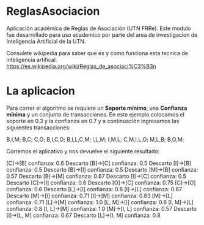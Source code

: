 # ReglasAsociacion
Aplicación académica de Reglas de Asociación (UTN FRRe). Este modulo fue desarrollado para uso academico por parte del area de investigacion de Inteligencia Artificial de la UTN.

Consulete wikipedia para saber que es y como funciona esta tecnica de inteligencia artifical.
https://es.wikipedia.org/wiki/Reglas_de_asociaci%C3%B3n

# La aplicacion
Para correr el algoritmo se requiere un **Soporte mínimo**, una **Confianza mínima** y un conjunto de transacciones. En este ejemplo colocamos el soporte en 0.3 y la confianza en 0.7 y a continuación ingresamos las siguientes transacciones:

B,I,M;
B,C;
C,O;
B,I,C,O;
B,I,L,C,M;
I,L,M;
I,M,L;
C,M,I,L,O;
M,L,B;
B,O,M;

Corremos el aplicativo y nos devuelve el siguiente resultado:

[C]->[B] confianza: 0.6    Descarto
[B]->[C] confianza: 0.5    Descarto
[I]->[B] confianza: 0.5    Descarto
[B]->[I] confianza: 0.5    Descarto
[M]->[B] confianza: 0.57    Descarto
[B]->[M] confianza: 0.67    Descarto
[I]->[C] confianza: 0.5    Descarto
[C]->[I] confianza: 0.6    Descarto
[O]->[C] confianza: 0.75
[C]->[O] confianza: 0.6    Descarto
[L]->[I] confianza: 0.8
[I]->[L] confianza: 0.67    Descarto
[M]->[I] confianza: 0.71
[I]->[M] confianza: 0.83
[M]->[L] confianza: 0.71
[L]->[M] confianza: 1.0
[L, M]->[I] confianza: 0.8
[I, M]->[L] confianza: 0.8
[I, L]->[M] confianza: 1.0
[M]->[I, L] confianza: 0.57    Descarto
[I]->[L, M] confianza: 0.67    Descarto
[L]->[I, M] confianza: 0.8

